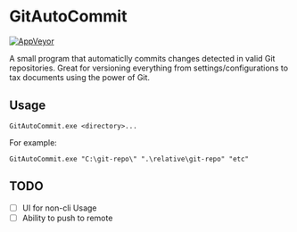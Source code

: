# GitAutoCommit

[![AppVeyor](https://img.shields.io/appveyor/ci/Silvenga/gitautocommit.svg?maxAge=2592000&style=flat-square)](https://ci.appveyor.com/project/Silvenga/gitautocommit)

A small program that automaticlly commits changes detected in valid Git repositories. Great for versioning everything from settings/configurations to tax documents using the power of Git. 

## Usage

```
GitAutoCommit.exe <directory>...
```

For example:
```
GitAutoCommit.exe "C:\git-repo\" ".\relative\git-repo" "etc"
```

## TODO

- [ ] UI for non-cli Usage
- [ ] Ability to push to remote